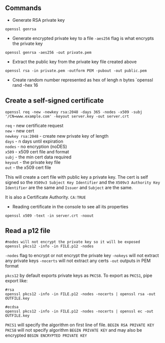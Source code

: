 ## Commands

* Generate RSA private key

```
openssl genrsa
```

* Generate encrypted private key to a file
`-aes256` flag is what encrypts the private key

```
openssl genrsa -aes256 -out private.pem
```

* Extract the public key from the private key file created above

```
openssl rsa -in private.pem -outform PEM -pubout -out public.pem
```

* Create random number represented as hex of lengh n bytes
`openssl rand -hex 16

## Create a self-signed certificate

```
openssl req -new -newkey rsa:2048 -days 365 -nodes -x509 -subj '/CN=www.example.com' -keyout server.key -out server.crt
```

`req` -  new certificate request\
`new` - new cert\
`newkey rsa:2048` - create new private key of length\
`days` - n days until expiration\
`nodes` - no encryption (noDES)\
`x509` - x509 cert file and format\
`subj` - the min cert data required\
`keyout` - the private key file\
`out` - the x509 cert file

This will create a cert file with public key a private key. The cert is self signed so the `X509v3 Subject Key Identifier` and the `X509v3 Authority Key Identifier` are the same and `Issuer` and `Subject` are the same.

It is also a Certificate Authority. `CA:TRUE`

* Reading certificate in the console to see all its properties
```
openssl x509 -text -in server.crt -noout
```

## Read a p12 file
```
#nodes will not encrypt the private key so it will be exposed
openssl pkcs12 -info -in FILE.p12 -nodes
```

`-nodes` flag to encrypt or not encrypt the private key
`-nokeys` will not extract any private keys
`-nocerts` will not extract any certs
`-out` outputs in PEM format

`pkcs12` by default exports private keys as `PKCS8`. To export as `PKCS1`, pipe export like:
```
#rsa
openssl pkcs12 -info -in FILE.p12 -nodes -nocerts | openssl rsa -out OUTFILE.key

#ecdsa
openssl pkcs12 -info -in FILE.p12 -nodes -nocerts | openssl ec -out OUTFILE.key
```

`PKCS1` will specify the algorithm on first line of file. `BEGIN RSA PRIVATE KEY`
`PKCS8` will not specify algorithm `BEGIN PRIVATE KEY` and may also be encrypted `BEGIN ENCRYPTED PRIVATE KEY`
